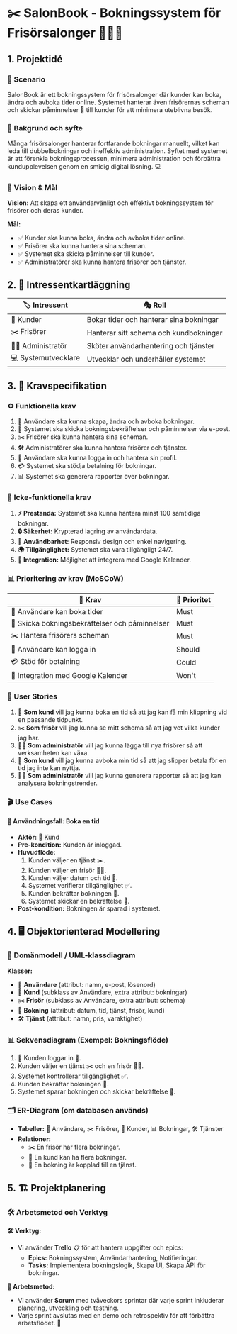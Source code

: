 # ✂️ **SalonBook - Bokningssystem för Frisörsalonger** 💇‍♀️💈

## **1. Projektidé**

### **📌 Scenario**
SalonBook är ett bokningssystem för frisörsalonger där kunder kan boka, ändra och avboka tider online. Systemet hanterar även frisörernas scheman och skickar påminnelser 📅 till kunder för att minimera uteblivna besök.

### **🎯 Bakgrund och syfte**
Många frisörsalonger hanterar fortfarande bokningar manuellt, vilket kan leda till dubbelbokningar och ineffektiv administration. Syftet med systemet är att förenkla bokningsprocessen, minimera administration och förbättra kundupplevelsen genom en smidig digital lösning. 💻

### **🌟 Vision & Mål**
**Vision:**
Att skapa ett användarvänligt och effektivt bokningssystem för frisörer och deras kunder.

**Mål:**
- ✅ Kunder ska kunna boka, ändra och avboka tider online.
- ✅ Frisörer ska kunna hantera sina scheman.
- ✅ Systemet ska skicka påminnelser till kunder.
- ✅ Administratörer ska kunna hantera frisörer och tjänster.

## **2. 🏢 Intressentkartläggning**

| 🏷️ Intressent       | 🎭 Roll                                    |
| ---------------- | --------------------------------------- |
| 👤 Kunder           | Bokar tider och hanterar sina bokningar |
| ✂️ Frisörer         | Hanterar sitt schema och kundbokningar  |
| 👨‍💼 Administratör    | Sköter användarhantering och tjänster   |
| 💻 Systemutvecklare | Utvecklar och underhåller systemet      |

## **3. 📜 Kravspecifikation**

### **⚙️ Funktionella krav**

1. 📅 Användare ska kunna skapa, ändra och avboka bokningar.
2. 📩 Systemet ska skicka bokningsbekräftelser och påminnelser via e-post.
3. ✂️ Frisörer ska kunna hantera sina scheman.
4. 🛠️ Administratörer ska kunna hantera frisörer och tjänster.
5. 🔑 Användare ska kunna logga in och hantera sin profil.
6. 💳 Systemet ska stödja betalning för bokningar.
7. 📊 Systemet ska generera rapporter över bokningar.

### **🔐 Icke-funktionella krav**

1. **⚡ Prestanda:** Systemet ska kunna hantera minst 100 samtidiga bokningar.
2. **🔒 Säkerhet:** Krypterad lagring av användardata.
3. **📱 Användbarhet:** Responsiv design och enkel navigering.
4. **🌍 Tillgänglighet:** Systemet ska vara tillgängligt 24/7.
5. **🔗 Integration:** Möjlighet att integrera med Google Kalender.

### **📊 Prioritering av krav (MoSCoW)**

| 📌 Krav                                        | 📌 Prioritet |
| ------------------------------------------- | --------- |
| 📅 Användare kan boka tider                    | Must      |
| 📩 Skicka bokningsbekräftelser och påminnelser | Must      |
| ✂️ Hantera frisörers scheman                   | Must      |
| 🔑 Användare kan logga in                      | Should    |
| 💳 Stöd för betalning                          | Could     |
| 🔗 Integration med Google Kalender             | Won't     |

### **📖 User Stories**

1. 👤 **Som kund** vill jag kunna boka en tid så att jag kan få min klippning vid en passande tidpunkt.
2. ✂️ **Som frisör** vill jag kunna se mitt schema så att jag vet vilka kunder jag har.
3. 👨‍💼 **Som administratör** vill jag kunna lägga till nya frisörer så att verksamheten kan växa.
4. 👤 **Som kund** vill jag kunna avboka min tid så att jag slipper betala för en tid jag inte kan nyttja.
5. 👨‍💼 **Som administratör** vill jag kunna generera rapporter så att jag kan analysera bokningstrender.

### **🎬 Use Cases**
#### **📅 Användningsfall: Boka en tid**
- **Aktör:** 👤 Kund
- **Pre-kondition:** Kunden är inloggad.
- **Huvudflöde:**
  1. Kunden väljer en tjänst ✂️.
  2. Kunden väljer en frisör 👨‍🎨.
  3. Kunden väljer datum och tid 📅.
  4. Systemet verifierar tillgänglighet ✅.
  5. Kunden bekräftar bokningen 📌.
  6. Systemet skickar en bekräftelse 📩.
- **Post-kondition:** Bokningen är sparad i systemet.

## **4. 🖥️ Objektorienterad Modellering**

### **📌 Domänmodell / UML-klassdiagram**

**Klasser:**
- 👤 **Användare** (attribut: namn, e-post, lösenord)
- 👤 **Kund** (subklass av Användare, extra attribut: bokningar)
- ✂️ **Frisör** (subklass av Användare, extra attribut: schema)
- 📅 **Bokning** (attribut: datum, tid, tjänst, frisör, kund)
- 🛠️ **Tjänst** (attribut: namn, pris, varaktighet)

### **📊 Sekvensdiagram (Exempel: Bokningsflöde)**

1. 👤 Kunden loggar in 🔑.
2. Kunden väljer en tjänst ✂️ och en frisör 👨‍🎨.
3. Systemet kontrollerar tillgänglighet ✅.
4. Kunden bekräftar bokningen 📩.
5. Systemet sparar bokningen och skickar bekräftelse 📌.

### **🗂️ ER-Diagram (om databasen används)**
- **Tabeller:** 👤 Användare, ✂️ Frisörer, 📅 Kunder, 📊 Bokningar, 🛠️ Tjänster
- **Relationer:**
  - ✂️ En frisör har flera bokningar.
  - 👤 En kund kan ha flera bokningar.
  - 📅 En bokning är kopplad till en tjänst.

## **5. 🏗️ Projektplanering**

### **🛠️ Arbetsmetod och Verktyg**

**🛠️ Verktyg:**
- Vi använder **Trello** 📋 för att hantera uppgifter och epics:
  - **Epics:** Bokningssystem, Användarhantering, Notifieringar.
  - **Tasks:** Implementera bokningslogik, Skapa UI, Skapa API för bokningar.

**🚀 Arbetsmetod:**
- Vi använder **Scrum** med tvåveckors sprintar där varje sprint inkluderar planering, utveckling och testning.
- Varje sprint avslutas med en demo och retrospektiv för att förbättra arbetsflödet. 🔄



